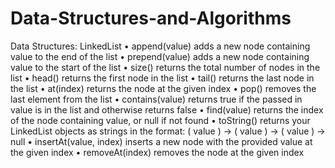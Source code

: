 # Data-Structures-and-Algorithms

Data Structures: LinkedList
• append(value) adds a new node containing value to the end of the list
• prepend(value) adds a new node containing value to the start of the list
• size() returns the total number of nodes in the list
• head() returns the first node in the list
• tail() returns the last node in the list
• at(index) returns the node at the given index
• pop() removes the last element from the list
• contains(value) returns true if the passed in value is in the list and otherwise returns false
• find(value) returns the index of the node containing value, or null if not found
• toString() returns your LinkedList objects as strings in the format: ( value ) -> ( value ) -> ( value ) -> null
• insertAt(value, index) inserts a new node with the provided value at the given index
• removeAt(index) removes the node at the given index
